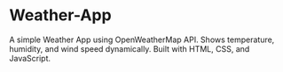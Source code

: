 # Weather-App
A simple Weather App using OpenWeatherMap API. Shows temperature, humidity, and wind speed dynamically. Built with HTML, CSS, and JavaScript.
